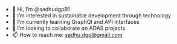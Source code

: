 - 👋 Hi, I’m @sadhudgp91
- 👀 I’m interested in sustainable development through technology
- 🌱 I’m currently learning GraphQl and API interfaces
- 💞️ I’m looking to collaborate on ADAS projects
- 📫 How to reach me: sadhu.dgp@gmail.com

<!---
sadhudgp91/sadhudgp91 is a ✨ special ✨ repository because its `README.md` (this file) appears on your GitHub profile.
You can click the Preview link to take a look at your changes.
--->
